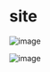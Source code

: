# site

![image](https://github.com/jestxfot/site/assets/87380272/d789022f-bbd7-4610-8951-6c2a3a24ac71)


![image](https://github.com/jestxfot/site/assets/87380272/0d30274f-b167-4b14-b46d-89650f06a660)
